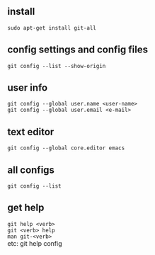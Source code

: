 ## install
`sudo apt-get install git-all`

## config settings and config files
`git config --list --show-origin`

## user info
`git config --global user.name <user-name>`  
`git config --global user.email <e-mail>`

## text editor
`git config --global core.editor emacs`

## all configs
`git config --list`

## get help
`git help <verb>`  
`git <verb> help`  
`man git-<verb>`  
etc: git help config

## 